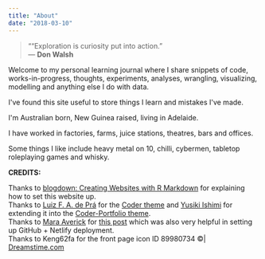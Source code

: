 ```yaml
---
title: "About"
date: "2018-03-10"
---
```


>““Exploration is curiosity put into action.”  
> ― **Don Walsh**  

 
Welcome to my personal learning journal where I share snippets of code, works-in-progress, thoughts, experiments, analyses, wrangling, visualizing, modelling and anything else I do with data.  

I've found this site useful to store things I learn and mistakes I've made.    

I'm Australian born, New Guinea raised, living in Adelaide.      

I have worked in factories, farms, juice stations, theatres, bars and offices.     

Some things I like include heavy metal on 10, chilli, cybermen, tabletop roleplaying games and whisky.   

**CREDITS:**  

Thanks to [blogdown: Creating Websites with R Markdown](https://bookdown.org/yihui/blogdown/) for explaining how to set this website up.   
Thanks to [Luiz F. A. de Prá](https://luizdepra.com/) for the [Coder theme](https://themes.gohugo.io/hugo-coder/) and [Yusiki Ishimi](https://naro143.github.io/) for extending it into the [Coder-Portfolio theme](https://themes.gohugo.io/hugo-coder-portfolio/).    
Thanks to [Mara Averick](https://twitter.com/dataandme) for [this post](https://maraaverick.rbind.io/2017/10/updating-blogdown-hugo-version-netlify/) which was also very helpful in setting up GitHub + Netlify deployment.  
Thanks to Keng62fa for the front page icon ID 89980734 ©| [Dreamstime.com](https://www.dreamstime.com/)  
